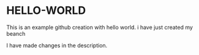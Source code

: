 # HELLO-WORLD
This is an example github creation with hello world.
i have just created my beanch



I have made changes in the description.
